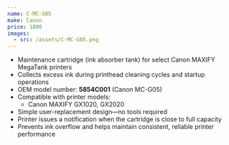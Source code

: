 ```yaml
---
name: C-MC-G05
make: Canon
price: 1800
images:
  - src: /assets/C-MC-G05.png
---
```


- Maintenance cartridge (ink absorber tank) for select Canon MAXIFY MegaTank printers
- Collects excess ink during printhead cleaning cycles and startup operations
- OEM model number: **5854C001** (Canon MC-G05)
- Compatible with printer models:
  - Canon MAXIFY GX1020, GX2020
- Simple user-replacement design—no tools required
- Printer issues a notification when the cartridge is close to full capacity
- Prevents ink overflow and helps maintain consistent, reliable printer performance
